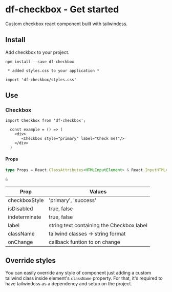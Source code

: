 # df-checkbox - Get started

Custom checkbox react component built with tailwindcss.

## Install

Add checkbox to your project.

`npm install --save df-checkbox`

` * added styles.css to your application *`

```
import 'df-checkbox/styles.css'
```

## **Use**

### Checkbox

`import Checkbox from 'df-checkbox';`

```
  const example = () => (
    <div>
       <Checkbox style="primary" label="Check me!"/>
    </div>
  )
```

#### Props

```typescript
type Props = React.ClassAttributes<HTMLInputElement> & React.InputHTMLAttributes<HTMLInputElement>

&
```

| Prop | Values |
| -------- | ------- |
| checkboxStyle | 'primary', 'success' |
| isDisabled | true, false |
| indeterminate | true, false |
| label | string text containing the Checkbox label |
| className | tailwind classes -> string format |
| onChange | callback funtion to on change |

## Override styles

You can easily override any style of component just adding a custom tailwind class inside element's `className` property. For that, it's required to have tailwindcss as a dependency and setup on the project.
